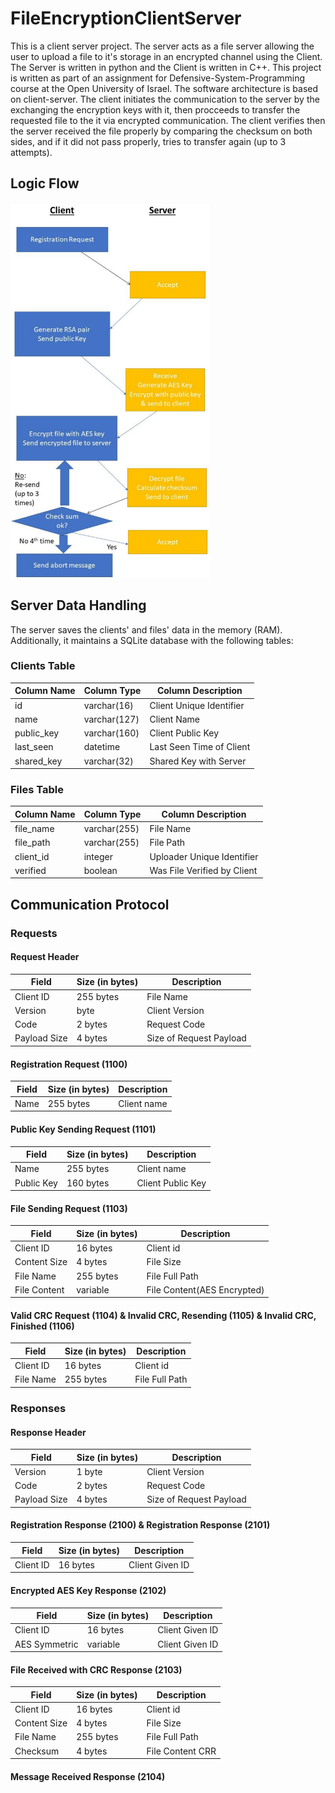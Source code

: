 # FileEncryptionClientServer
This is a client server project. 
The server acts as a file server allowing the user to upload a file to it's storage in an encrypted channel using the Client.
The Server is written in python and the Client is written in C++.
This project is written as part of an assignment for Defensive-System-Programming course at the Open University of Israel.
The software architecture is based on client-server. The client initiates the communication to the server by the exchanging the encryption keys with it, then procceeds to transfer the requested file to the it via encrypted communication. 
The client verifies then the server received the file properly by comparing the checksum on both sides, and if it did not pass properly, tries to transfer again (up to 3 attempts).

## Logic Flow
<img src="Logical Client Server Flow.png" alt="Logical Client Server Flow" height=600>

## Server Data Handling
The server saves the clients' and files' data in the memory (RAM). Additionally, it maintains a SQLite database with the following tables:

### Clients Table
|Column Name|Column Type    |Column Description         |
|-----------|---------------|---------------------------|
|id         |varchar(16)    |Client Unique Identifier   |
|name       |varchar(127)   |Client Name                |
|public_key |varchar(160)   |Client Public Key          |
|last_seen  |datetime       |Last Seen Time of Client   |
|shared_key |varchar(32)    |Shared Key with Server     |

### Files Table
|Column Name|Column Type    |Column Description         |
|-----------|---------------|---------------------------|
|file_name  |varchar(255)   |File Name                  |
|file_path  |varchar(255)   |File Path                  |
|client_id  |integer        |Uploader Unique Identifier |
|verified   |boolean        |Was File Verified by Client|

## Communication Protocol
### Requests
#### Request Header
|Field          |Size (in bytes)|Description                |
|---------------|---------------|---------------------------|
|Client ID      |255 bytes      |File Name                  |
|Version        |byte           |Client Version             |
|Code           |2 bytes        |Request Code               |
|Payload Size   |4 bytes        |Size of Request Payload    |

#### Registration Request (1100)
|Field          |Size (in bytes)|Description                |
|---------------|---------------|---------------------------|
|Name           |255 bytes      |Client name                |

#### Public Key Sending Request (1101)
|Field          |Size (in bytes)|Description                |
|---------------|---------------|---------------------------|
|Name           |255 bytes      |Client name                |
|Public Key     |160 bytes      |Client Public Key          |

#### File Sending Request (1103)
|Field          |Size (in bytes)|Description                |
|---------------|---------------|---------------------------|
|Client ID      |16 bytes       |Client id                  |
|Content Size   |4 bytes        |File Size                  |
|File Name      |255 bytes      |File Full Path             |
|File Content   |variable       |File Content(AES Encrypted)|

#### Valid CRC Request (1104) & Invalid CRC, Resending (1105) & Invalid CRC, Finished (1106)
|Field          |Size (in bytes)|Description                |
|---------------|---------------|---------------------------|
|Client ID      |16 bytes       |Client id                  |
|File Name      |255 bytes      |File Full Path             |

### Responses
#### Response Header
|Field          |Size (in bytes)|Description                |
|---------------|---------------|---------------------------|
|Version        |1 byte         |Client Version             |
|Code           |2 bytes        |Request Code               |
|Payload Size   |4 bytes        |Size of Request Payload    |

#### Registration Response (2100) & Registration Response (2101)
|Field          |Size (in bytes)|Description                |
|---------------|---------------|---------------------------|
|Client ID      |16 bytes       |Client Given ID            |

#### Encrypted AES Key Response (2102)
|Field          |Size (in bytes)|Description                |
|---------------|---------------|---------------------------|
|Client ID      |16 bytes       |Client Given ID            |
|AES Symmetric  |variable       |Client Given ID            |

#### File Received with CRC Response (2103)
|Field          |Size (in bytes)|Description                |
|---------------|---------------|---------------------------|
|Client ID      |16 bytes       |Client id                  |
|Content Size   |4 bytes        |File Size                  |
|File Name      |255 bytes      |File Full Path             |
|Checksum       |4 bytes        |File Content CRR           |

#### Message Received Response (2104)